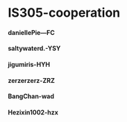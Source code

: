 # IS305-cooperation

#### daniellePie—FC
#### saltywaterd.-YSY
#### jigumiris-HYH
#### zerzerzerz-ZRZ
#### BangChan-wad
#### Hezixin1002-hzx

